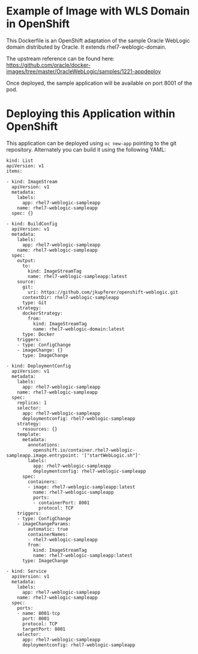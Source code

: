 Example of Image with WLS Domain in OpenShift
=============================================
This Dockerfile is an OpenShift adaptation of the sample Oracle WebLogic
domain distributed by Oracle. It extends rhel7-weblogic-domain.

The upstream reference can be found here:
https://github.com/oracle/docker-images/tree/master/OracleWebLogic/samples/1221-appdeploy

Once deployed, the sample application will be available on port 8001 of
the pod.

Deploying this Application within OpenShift
===========================================

This application can be deployed using `oc new-app` pointing to the git
repository. Alternately you can build it using the following YAML:

    kind: List
    apiVersion: v1
    items:

    - kind: ImageStream
      apiVersion: v1
      metadata:
        labels:
          app: rhel7-weblogic-sampleapp
        name: rhel7-weblogic-sampleapp
      spec: {}

    - kind: BuildConfig
      apiVersion: v1
      metadata:
        labels:
          app: rhel7-weblogic-sampleapp
        name: rhel7-weblogic-sampleapp
      spec:
        output:
          to:
            kind: ImageStreamTag
            name: rhel7-weblogic-sampleapp:latest
        source:
          git:
            uri: https://github.com/jkupferer/openshift-weblogic.git
          contextDir: rhel7-weblogic-sampleapp
          type: Git
        strategy:
          dockerStrategy:
            from:
              kind: ImageStreamTag
              name: rhel7-weblogic-domain:latest
          type: Docker
        triggers:
        - type: ConfigChange
        - imageChange: {}
          type: ImageChange

    - kind: DeploymentConfig
      apiVersion: v1
      metadata:
        labels:
          app: rhel7-weblogic-sampleapp
        name: rhel7-weblogic-sampleapp
      spec:
        replicas: 1
        selector:
          app: rhel7-weblogic-sampleapp
          deploymentconfig: rhel7-weblogic-sampleapp
        strategy:
          resources: {}
        template:
          metadata:
            annotations:
              openshift.io/container.rhel7-weblogic-sampleapp.image.entrypoint: '["startWebLogic.sh"]'
            labels:
              app: rhel7-weblogic-sampleapp
              deploymentconfig: rhel7-weblogic-sampleapp
          spec:
            containers:
            - image: rhel7-weblogic-sampleapp:latest
              name: rhel7-weblogic-sampleapp
              ports:
              - containerPort: 8001
                protocol: TCP
        triggers:
        - type: ConfigChange
        - imageChangeParams:
            automatic: true
            containerNames:
            - rhel7-weblogic-sampleapp
            from:
              kind: ImageStreamTag
              name: rhel7-weblogic-sampleapp:latest
          type: ImageChange

    - kind: Service
      apiVersion: v1
      metadata:
        labels:
          app: rhel7-weblogic-sampleapp
        name: rhel7-weblogic-sampleapp
      spec:
        ports:
        - name: 8001-tcp
          port: 8001
          protocol: TCP
          targetPort: 8001
        selector:
          app: rhel7-weblogic-sampleapp
          deploymentconfig: rhel7-weblogic-sampleapp
